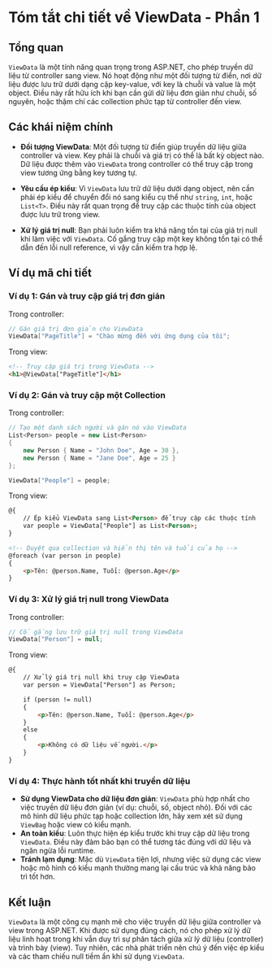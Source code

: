 
# Tóm tắt chi tiết về ViewData - Phần 1

## Tổng quan
`ViewData` là một tính năng quan trọng trong ASP.NET, cho phép truyền dữ liệu từ controller sang view. Nó hoạt động như một đối tượng từ điển, nơi dữ liệu được lưu trữ dưới dạng cặp key-value, với key là chuỗi và value là một object. Điều này rất hữu ích khi bạn cần gửi dữ liệu đơn giản như chuỗi, số nguyên, hoặc thậm chí các collection phức tạp từ controller đến view.

## Các khái niệm chính

- **Đối tượng ViewData**: Một đối tượng từ điển giúp truyền dữ liệu giữa controller và view. Key phải là chuỗi và giá trị có thể là bất kỳ object nào. Dữ liệu được thêm vào `ViewData` trong controller có thể truy cập trong view tương ứng bằng key tương tự.

- **Yêu cầu ép kiểu**: Vì `ViewData` lưu trữ dữ liệu dưới dạng object, nên cần phải ép kiểu để chuyển đổi nó sang kiểu cụ thể như `string`, `int`, hoặc `List<T>`. Điều này rất quan trọng để truy cập các thuộc tính của object được lưu trữ trong view.

- **Xử lý giá trị null**: Bạn phải luôn kiểm tra khả năng tồn tại của giá trị null khi làm việc với `ViewData`. Cố gắng truy cập một key không tồn tại có thể dẫn đến lỗi null reference, vì vậy cần kiểm tra hợp lệ.

## Ví dụ mã chi tiết

### Ví dụ 1: Gán và truy cập giá trị đơn giản

Trong controller:
```csharp
// Gán giá trị đơn giản cho ViewData
ViewData["PageTitle"] = "Chào mừng đến với ứng dụng của tôi";
```

Trong view:
```html
<!-- Truy cập giá trị trong ViewData -->
<h1>@ViewData["PageTitle"]</h1>
```

### Ví dụ 2: Gán và truy cập một Collection

Trong controller:
```csharp
// Tạo một danh sách người và gán nó vào ViewData
List<Person> people = new List<Person>
{
    new Person { Name = "John Doe", Age = 30 },
    new Person { Name = "Jane Doe", Age = 25 }
};

ViewData["People"] = people;
```

Trong view:
```html
@{
    // Ép kiểu ViewData sang List<Person> để truy cập các thuộc tính
    var people = ViewData["People"] as List<Person>;
}

<!-- Duyệt qua collection và hiển thị tên và tuổi của họ -->
@foreach (var person in people)
{
    <p>Tên: @person.Name, Tuổi: @person.Age</p>
}
```

### Ví dụ 3: Xử lý giá trị null trong ViewData

Trong controller:
```csharp
// Cố gắng lưu trữ giá trị null trong ViewData
ViewData["Person"] = null;
```

Trong view:
```html
@{
    // Xử lý giá trị null khi truy cập ViewData
    var person = ViewData["Person"] as Person;

    if (person != null)
    {
        <p>Tên: @person.Name, Tuổi: @person.Age</p>
    }
    else
    {
        <p>Không có dữ liệu về người.</p>
    }
}
```

### Ví dụ 4: Thực hành tốt nhất khi truyền dữ liệu
- **Sử dụng ViewData cho dữ liệu đơn giản**: `ViewData` phù hợp nhất cho việc truyền dữ liệu đơn giản (ví dụ: chuỗi, số, object nhỏ). Đối với các mô hình dữ liệu phức tạp hoặc collection lớn, hãy xem xét sử dụng `ViewBag` hoặc view có kiểu mạnh.
- **An toàn kiểu**: Luôn thực hiện ép kiểu trước khi truy cập dữ liệu trong `ViewData`. Điều này đảm bảo bạn có thể tương tác đúng với dữ liệu và ngăn ngừa lỗi runtime.
- **Tránh lạm dụng**: Mặc dù `ViewData` tiện lợi, nhưng việc sử dụng các view hoặc mô hình có kiểu mạnh thường mang lại cấu trúc và khả năng bảo trì tốt hơn.

## Kết luận
`ViewData` là một công cụ mạnh mẽ cho việc truyền dữ liệu giữa controller và view trong ASP.NET. Khi được sử dụng đúng cách, nó cho phép xử lý dữ liệu linh hoạt trong khi vẫn duy trì sự phân tách giữa xử lý dữ liệu (controller) và trình bày (view). Tuy nhiên, các nhà phát triển nên chú ý đến việc ép kiểu và các tham chiếu null tiềm ẩn khi sử dụng `ViewData`.

